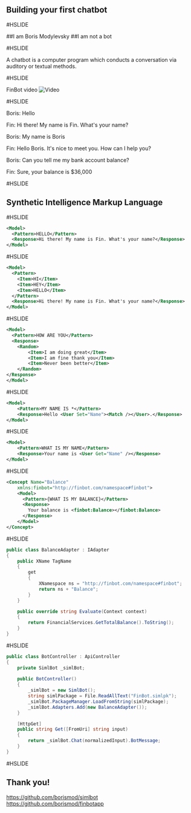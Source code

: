 ## Building your first chatbot 

#HSLIDE

##I am Boris Modylevsky
##I am not a bot

#HSLIDE

A chatbot is a computer program which conducts a conversation via auditory or textual methods.

#HSLIDE

FinBot video
![Video](https://www.youtube.com/watch?v=8vAzybPv1fo)

#HSLIDE

Boris: Hello

Fin: Hi there! My name is Fin. What's your name?

Boris: My name is Boris

Fin: Hello Boris. It's nice to meet you. How can I help you?

Boris: Can you tell me my bank account balance?

Fin: Sure, your balance is $36,000

#HSLIDE

## Synthetic Intelligence Markup Language

#HSLIDE
```xml
<Model>
  <Pattern>HELLO</Pattern>
  <Response>Hi there! My name is Fin. What's your name?</Response>
</Model>
```
#HSLIDE
```xml
<Model>
  <Pattern>
	<Item>HI</Item>
	<Item>HEY</Item>
	<Item>HELLO</Item>
  </Pattern>
  <Response>Hi there! My name is Fin. What's your name?</Response>
</Model>
```
#HSLIDE
```xml
<Model>
  <Pattern>HOW ARE YOU</Pattern>
  <Response>
	<Random>
		<Item>I am doing great</Item>
		<Item>I am fine thank you</Item>
		<Item>Never been better</Item>
	</Random>
</Response>
</Model>
```
#HSLIDE
```xml
<Model>
	<Pattern>MY NAME IS *</Pattern>
	<Response>Hello <User Set="Name"><Match /></User>.</Response>
</Model>
```
#HSLIDE
```xml
<Model>
	<Pattern>WHAT IS MY NAME</Pattern>
	<Response>Your name is <User Get="Name" /></Response>
</Model>
```
#HSLIDE
```xml
<Concept Name="Balance" 
	xmlns:finbot="http://finbot.com/namespace#finbot">
	<Model>
	  <Pattern>{WHAT IS MY BALANCE}</Pattern>
	  <Response>
		Your balance is <finbot:Balance></finbot:Balance>
	  </Response>
	</Model>
</Concept>
```
#HSLIDE
```C#
public class BalanceAdapter : IAdapter
{
	public XName TagName
	{
		get
		{
			XNamespace ns = "http://finbot.com/namespace#finbot";
			return ns + "Balance";
		}
	}	

	public override string Evaluate(Context context)
	{
		return FinancialServices.GetTotalBalance().ToString();
	}
}
```
#HSLIDE
```C#
public class BotController : ApiController
{
	private SimlBot _simlBot;
	
	public BotController()
	{
		_simlBot = new SimlBot();
		string simlPackage = File.ReadAllText("FinBot.simlpk");
        _simlBot.PackageManager.LoadFromString(simlPackage);
        _simlBot.Adapters.Add(new BalanceAdapter());
	}

	[HttpGet]
	public string Get([FromUri] string input)
	{
	    return _simlBot.Chat(normalizedInput).BotMessage;
	}
}
```
#HSLIDE
## Thank you!
https://github.com/borismod/simlbot
https://github.com/borismod/finbotapp


